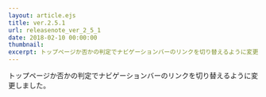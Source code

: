 ```yaml
---
layout: article.ejs
title: ver.2.5.1
url: releasenote_ver_2_5_1
date: 2018-02-10 00:00:00
thumbnail: 
excerpt: トップページか否かの判定でナビゲーションバーのリンクを切り替えるように変更
---
```


トップページか否かの判定でナビゲーションバーのリンクを切り替えるように変更しました。

